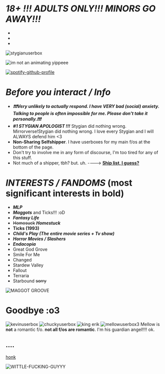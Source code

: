 # ***18+ !!! ADULTS ONLY!!! MINORS GO AWAY!!!***
-
-
-

![stygianuserbox](https://github.com/user-attachments/assets/b47d045a-1f58-43b2-a6d1-d5c9e26e3f4b)

![im not an animating yippeee](https://github.com/user-attachments/assets/234f50d8-d5ca-404a-9d89-ae3f9a051e26)

[![spotify-github-profile](https://spotify-github-profile.kittinanx.com/api/view?uid=31qj6vpecq74hhdjiwzxlts7ma7q&cover_image=true&theme=default&show_offline=false&background_color=121212&interchange=false&bar_color=440a7f&bar_color_cover=false)](https://github.com/kittinan/spotify-github-profile)


# ***Before you interact / Info***

-  ***❗❗❗Very unlikely to actually respond. I have VERY bad (social) anxiety. Talking to people is often impossible for me. Please don't take it personally.❗❗❗***
-  ***#1 STYGIAN APOLOGIST !!!*** Stygian did nothing wrong. Mirrorverse!Stygian did nothing wrong. I love every Stygian and I will ALWAYS defend him <3
- **Non-Sharing Selfshipper**. I have userboxes for my main f/os at the bottom of the page. 
- Don't try to involve me in any form of discourse, I'm too tired for any of this stuff.
- Not much of a shipper, tbh? but. uh. ----> [**Ship list, I guess?**](https://docs.google.com/document/d/1v_BS_LNsfJKlXpPqfkmOVHY5T-wV_lpXd-0R4Kw0Ljg/edit?usp=sharing)

# ***INTERESTS / FANDOMS*** (most significant interests in bold)
- ***MLP***
- ***Maggots*** and Ticks!!! :oD 
- ***Fantasy Life***
- ~~Homosuck~~ ***Homestuck***
- **Ticks (1993)**
- ***Child's Play (The entire movie series + Tv show)***
- ***Horror Movies / Slashers***
- ***Endacopia***
- Great God Grove
- Smile For Me
- Changed
- Stardew Valley
- Fallout
- Terraria
- Starbound ~~sorry~~
  
![MAGGOT GROOVE](https://github.com/user-attachments/assets/4c18ea2f-c801-495e-88e3-51b1f3f1c12d)

# **Goodbye :o3**


![kevinuserbox](https://github.com/user-attachments/assets/9b2c5d02-4601-42dd-b1d1-840848b4c902)
![chuckyuserbox](https://github.com/user-attachments/assets/f011533e-7bee-4c64-98ef-6e58a142766d)
![king erik](https://github.com/user-attachments/assets/2e453e5b-6aee-4abc-8e3f-cb661a42aba2)
![mellowuserbox3](https://github.com/user-attachments/assets/9062b5f8-8a3b-4827-a5ac-51ce1b2fc21c)
Mellow is **not** a romantic f/o. **not all f/os are romantic**. I'm his guardian angel!!!! ok.
## ....
[honk](https://www.youtube.com/watch?v=boAxkYmO30c)

![WITTLE-FUCKING-GUYYY](https://github.com/user-attachments/assets/97c14b4b-8b2f-429e-9a7a-800d3d896427)

